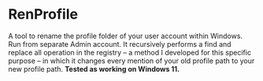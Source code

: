 # RenProfile

A tool to rename the profile folder of your user account within Windows. Run from separate Admin account. It recursively performs a find and replace all operation in the registry – a method I developed for this specific purpose – in which it changes every mention of your old profile path to your new profile path. **Tested as working on Windows 11.**
